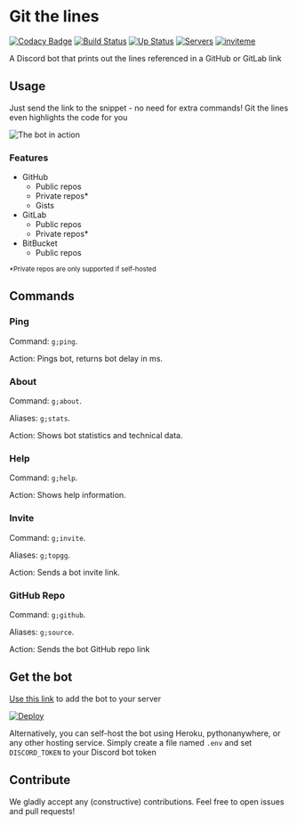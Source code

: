 # Git the lines

[![Codacy Badge](https://api.codacy.com/project/badge/Grade/85bfb01083994b77b2d074f327fbfd8d)](https://app.codacy.com/manual/dolphingarlic/git-the-lines?utm_source=github.com&utm_medium=referral&utm_content=dolphingarlic/git-the-lines&utm_campaign=Badge_Grade_Dashboard)
[![Build Status](https://travis-ci.com/dolphingarlic/git-the-lines.svg?branch=master)](https://travis-ci.com/dolphingarlic/git-the-lines)
[![Up Status](https://top.gg/api/widget/status/708364985021104198.svg)](https://top.gg/bot/708364985021104198)
[![Servers](https://top.gg/api/widget/servers/708364985021104198.svg)](https://top.gg/bot/708364985021104198)
[![inviteme](https://img.shields.io/static/v1?style=flat&logo=discord&logoColor=FFF&label=&message=invite%20me&color=7289DA)](https://top.gg/bot/708364985021104198)

A Discord bot that prints out the lines referenced in a GitHub or GitLab link

## Usage

Just send the link to the snippet - no need for extra commands! Git the lines even highlights the code for you

![The bot in action](git-the-lines.png)

### Features

- GitHub
  - Public repos
  - Private repos*
  - Gists
  <!-- - commits
  - pull requests -->
- GitLab
  - Public repos
  - Private repos*
  <!-- - commits -->
- BitBucket
  - Public repos

<sub>*Private repos are only supported if self-hosted</sub>

## Commands

### Ping

Command: `g;ping`.

Action: Pings bot, returns bot delay in ms.

### About

Command: `g;about`.

Aliases: `g;stats`.

Action: Shows bot statistics and technical data.

### Help

Command: `g;help`.

Action: Shows help information.

### Invite

Command: `g;invite`.

Aliases: `g;topgg`.

Action: Sends a bot invite link.

### GitHub Repo

Command: `g;github`.

Aliases: `g;source`.

Action: Sends the bot GitHub repo link

## Get the bot

[Use this link](https://top.gg/bot/708364985021104198) to add the bot to your server

[![Deploy](https://www.herokucdn.com/deploy/button.svg)](https://heroku.com/deploy)

Alternatively, you can self-host the bot using Heroku, pythonanywhere, or any other hosting service. Simply create a file named `.env` and set `DISCORD_TOKEN` to your Discord bot token

## Contribute

We gladly accept any (constructive) contributions. Feel free to open issues and pull requests!
